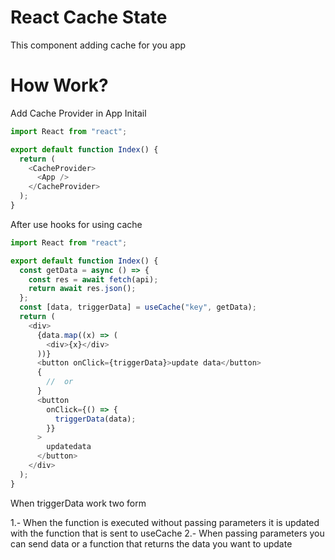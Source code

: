 # React Cache State

This component adding cache for you app

# How Work?

Add Cache Provider in App Initail

```js
import React from "react";

export default function Index() {
  return (
    <CacheProvider>
      <App />
    </CacheProvider>
  );
}
```

After use hooks for using cache

```js
import React from "react";

export default function Index() {
  const getData = async () => {
    const res = await fetch(api);
    return await res.json();
  };
  const [data, triggerData] = useCache("key", getData);
  return (
    <div>
      {data.map((x) => (
        <div>{x}</div>
      ))}
      <button onClick={triggerData}>update data</button>
      {
        //  or
      }
      <button
        onClick={() => {
          triggerData(data);
        }}
      >
        updatedata
      </button>
    </div>
  );
}
```

When triggerData work two form

1.- When the function is executed without passing parameters it is updated with the function that is sent to useCache
2.- When passing parameters you can send data or a function that returns the data you want to update
